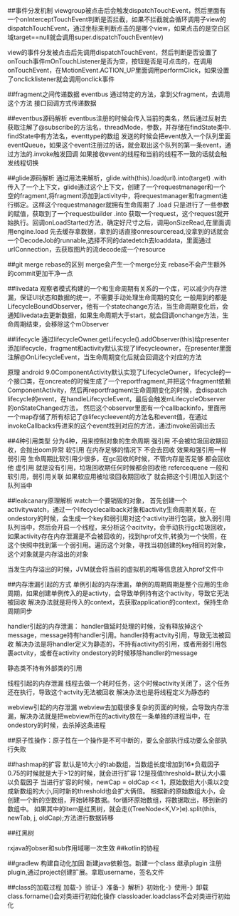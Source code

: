 

##事件分发机制
viewgroup被点击后会触发dispatchTouchEvent，然后里面有一个onInterceptTouchEvent判断是否拦截，如果不拦截就会循环调用子view的dispatchTouchEvent，通过坐标来判断点击的是哪个view，如果点击的是空白区域target==null就会调用super.dispatchTouchEvent(ev)

view的事件分发被点击后先调用dispatchTouchEvent，然后判断是否设置了onTouch事件mOnTouchListener是否为空，按钮是否是可点击的，在调用onTouchEvent，在MotionEvent.ACTION_UP里面调用performClick，如果设置了onclicklistener就会调用onclick事件


##fragment之间传递数据
eventbus
通过特定的方法，拿到父fragment，去调用这个方法
接口回调方式传递数据

##eventbus源码解析
eventbus注册的时候会传入当前的类名，然后通过反射去获取注解了@subscribe的方法名，threadMode，参数，并存储在findState类中.
findState中有方法名，eventtype的数组
发送的时候会把event放入一个队列里面eventQueue，如果这个event注册过的话，就会取出这个队列的第一条event，通过方法的.invoke触发回调
如果接收event的线程和当前的线程不一致的话就会触发线程切换

##glide源码解析
通过用法来解析，glide.with(this).load(url).into(target)
.with传入了一个上下文，glide通过这个上下文，创建了一个requestmanager和一个空的fragment,将fragment添加到activity中，将requestmanager和fragment进行绑定。这样这个requestmanager就拥有生命周期了
.load 只是进行了一些参数的赋值，获取到了一个requestbuilder
.into 获取一个request，这个request就开始执行。回调onLoadStarted方法，确定好尺寸之后，调用onSizeRead,在里面调用engine.load
先去缓存拿数据，拿到的话直接onresourceread,没拿到的话就会一个DecodeJob的runnable,选择不同的datedetch去loaddata，里面通过urlConnection，去获取图片的流decode成一个resource



##git merge rebase的区别
merge会产生一个merge分支 rebase不会产生额外的commit更加干净一点


##livedata
观察者模式构建的一个和生命周期有关系的一个库，可以减少内存泄漏，保证UI状态和数据的统一，不需要手动处理生命周期的变化
一般用到的都是LifecycleBoundObserver，他有一个statechange方法，当生命周期变化后，会通知livedata去更新数据，如果生命周期大于start，就会回调onchange方法，生命周期结束，会移除这个mObserver

##lifecycle
通过lifecycleOwner.getLifecycle().addObserver(this)给presenter添加lifecycle，fragment和activity默认实现了lifecycleowner，在presenter里面注解@OnLifecycleEvent，当生命周期变化后就会回调这个对应的方法

原理
android 9.0ComponentActivity默认实现了LifecycleOwner，lifecycle的一个接口类，在oncreate的时候生成了一个reportfragment,并把这个fragment依赖ComponentActivity，然后再reportfragment生命周期变化的时候，会dispatch lifecycle的event，在handleLifecycleEvent，最后会触发mLifecycleObserver的onStateChanged方法，
然后这个observer里面有一个callbackinfo，里面用一个map存储了所有标记了@lifecycleevent的方法名和event值，在通过invokeCallbacks传进来的这个event找到对应的方法，通过invoke回调出去


##4种引用类型
分为4种，用来控制对象的生命周期
强引用 不会被垃圾回收期回收，会抛出oom异常
软引用 在内存足够的情况下 不会去回收 效果和强引用一样
弱引用 生命周期比软引用少很多，在gc回收的时候，不管内存是否足够 都会回收他
虚引用 就是没有引用，垃圾回收期任何时候都会回收他
refercequene 一般和软引用，弱引用关联
如果软应用被垃圾回收期回收了 就会把这个引用加入到这个队列当中

##leakcanary原理解析
watch一个要销毁的对象，
首先创建一个activitywatch，通过一个lifecyclecallback对象和activity生命周期关联，在ondestory的时候，会生成一个key和弱引用对这个activity进行包装，放入弱引用队列当中，然后会开启一个线程，来分析这个acitvity，会手动执行gc垃圾回收，如果activity存在内存泄漏是不会被回收的，找到hprof文件,转换为一个快照，在这个快照中找到第一个弱引用。遍历这个对象，寻找当初创建的key相同的对象，这个对象就是内存溢出的对象

当发生内存溢出的时候，JVM就会将当前的虚拟机的堆等信息放入hprof文件中


##内存泄漏引起的方式
单例引起的内存泄漏，单例的周期周期是整个应用的生命周期，如果创建单例传入的是activty，会导致单例持有这个activity，导致它无法被回收
解决办法就是将传入的context，去获取application的context，保持生命周期同步

handler引起的内存泄漏： handler做延时处理的时候，没有释放掉这个message，message持有handler引用。handler持有actvity引用，导致无法被回收
解决办法是将handler定义为静态的，不持有activity的引用，或者用弱引用包裹actvity，或者在activity 
ondestory的时候移除handler的message

静态类不持有外部类的引用

线程引起的内存泄漏
线程去做一个耗时任务，这个时候activity关闭了，这个任务还在执行，导致这个actvity无法被回收
解决办法也是将线程定义为静态的

webview引起的内存泄漏
webview去加载很多复杂的页面的时候，会导致内存泄漏，解决办法就是把webview所在的activity放在一条单独的进程当中，在ondestory的时候，去杀掉这条进程

##原子性操作：原子性在一个操作是不可中断的，要么全部执行成功要么全部执行失败

##hashmap的扩容
默认是16大小的tab数组，当数组长度增加到16*负载因子0.75的时候就是大于>12的时候，就会进行扩容 12是筏值threshold=默认大小乘以负载因子
当进行扩容的时候，newCap = oldCap << 1，原始数组大小乘以2变成新数组的大小,同时新的threshold也会扩大俩倍。
根据新的原始数组大小，会创建一个新的空数组，开始转移数据。for循环原始数组，将数据取出，移到新的数组中。
如果其中的item是红黑树，就会走((TreeNode<K,V>)e).split(this, newTab, j, oldCap);方法进行数据转移

##红黑树


rxjava的obser和sub作用域哪一次生效
##kotlin的协程


##gradlew 构建自动化加固
新建java依赖包。新建一个class 继承plugin 注册plugin,通过project创建扩展。拿取username，签名文件


##class的加载过程
加载-》验证-》准备-》解析》初始化-》使用-》卸载
class.forname()会对类进行初始化操作
classloader.loadclass不会对类进行初始化

